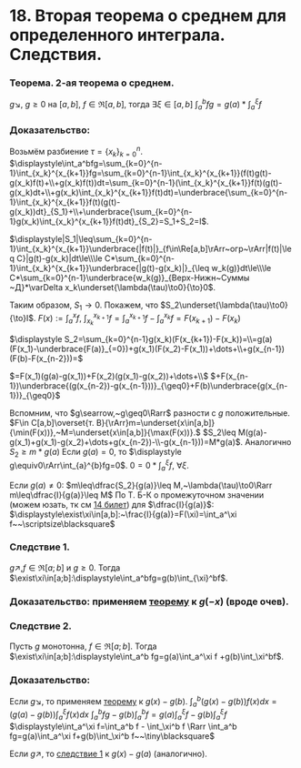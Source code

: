 # 18. Вторая теорема о среднем для определенного интеграла. Следствия.

### Теорема. 2-ая теорема о среднем.
$g\searrow,~g\geq0$ на $[a,b],~f\in\Re[a,b],$ тогда $\exists\xi\in[a,b]$ 
$\displaystyle\int_a^bfg=g(a)*\int_a^\xi f$

### Доказательство:
Возьмём разбиение $\tau=\{x_k\}_{k=0}^n$.
$\displaystyle\int_a^bfg=\sum_{k=0}^{n-1}\int_{x_k}^{x_{k+1}}fg=\sum_{k=0}^{n-1}\int_{x_k}^{x_{k+1}}(f(t)g(t)-g(x_k)f(t)+\\+g(x_k)f(t))dt=\sum_{k=0}^{n-1}(\int_{x_k}^{x_{k+1}}f(t)(g(t)-g(x_k)dt+\\+g(x_k)\int_{x_k}^{x_{k+1}}f(t)dt)=\underbrace{\sum_{k=0}^{n-1}\int_{x_k}^{x_{k+1}}f(t)(g(t)-g(x_k))dt}_{S_1}+\\+\underbrace{\sum_{k=0}^{n-1}g(x_k)\int_{x_k}^{x_{k+1}}f(t)dt}_{S_2}=S_1+S_2=I$.

$\displaystyle|S_1|\leq\sum_{k=0}^{n-1}\int_{x_k}^{x_{k+1}}\underbrace{|f(t)|}_{f\in\Re[a,b]\rArr~огр~\rArr|f(t)|\leq C}|g(t)-g(x_k)|dt\le\\\le C*\sum_{k=0}^{n-1}\int_{x_k}^{x_{k+1}}\underbrace{|g(t)-g(x_k)|}_{\leq w_k(g)}dt\le\\\le C*\sum_{k=0}^{n-1}\underbrace{w_k(g)}_{Верх-Нижн~Суммы ~Д}*\varDelta x_k\underset{\lambda(\tau)\to0}{\to}0$.

Таким образом, $S_1\to0$. Покажем, что $S_2\underset{\lambda(\tau)\to0}{\to}I$.
$\displaystyle F(x):=\int_a^xf,~\int_{x_k}^{x_{k+1}}f=\int_a^{x_{k+1}}f-\int_a^{x_k}f=F(x_{k+1})-F(x_k)$

$\displaystyle S_2=\sum_{k=0}^{n-1}g(x_k)(F(x_{k+1})-F(x_k))=\\=g(a)(F(x_1)-\underbrace{F(a)}_{=0})+g(x_1)(F(x_2)-F(x_1))+\dots+\\+g(x_{n-1})(F(b)-F(x_{n-2}))=$

$=F(x_1)(g(a)-g(x_1))+F(x_2)(g(x_1)-g(x_2))+\dots+\\$
$+F(x_{n-1})\underbrace{(g(x_{n-2})-g(x_{n-1}))}_{\geq0}+F(b)\underbrace{g(x_{n-1})}_{\geq0}$

Вспомним, что $g\searrow,~g\geq0\Rarr$ разности c $g$ положительные.
$F\in C[a,b]\overset{т. В}{\rArr}m=\underset{x\in[a,b]}{\min(F(x))},~M=\underset{x\in[a,b]}{\max(F(x))}.$
$S_2\leq M(g(a)-g(x_1)+g(x_1)-g(x_2)+\dots+g(x_{n-2})-\\-g(x_{n-1}))=M*g(a)$.
Аналогично $S_2\geq m*g(a)$
Если $g(a)=0,$ то $\displaystyle g\equiv0\rArr\int_{a}^{b}fg=0$.
$\displaystyle0=0*\int_a^\xi f,~\forall\xi$.

Если $g(a)\ne0$:
$m\leq\dfrac{S_2}{g(a)}\leq M,~\lambda(\tau)\to0\Rarr m\leq\dfrac{I}{g(a)}\leq M$
По Т. Б-К о промежуточном значении (можем юзать, тк см [14 билет](sem2/notes/analysis/colloquium/14.md))  для $\dfrac{I}{g(a)}$:
$\displaystyle\exist\xi\in[a,b]:~\frac{I}{g(a)}=F(\xi)=\int_a^\xi f~~\scriptsize\blacksquare$

### Следствие $1$.
$g\nearrow,f\in\Re[a;b]$ и $g \ge 0$.
Тогда $\exist\xi\in[a;b]:\displaystyle\int_a^bfg=g(b)\int_{\xi}^bf$.

### Доказательство: применяем [теорему](05-03-24.md) к $g(-x)$ (вроде очев).

### Следствие $2$.
Пусть $g$ монотонна, $f\in\Re[a;b]$.
Тогда $\exist\xi\in[a;b]:\displaystyle\int_a^b fg=g(a)\int_a^\xi f +g(b)\int_\xi^bf$.

### Доказательство:
Если $g\searrow$, то применяем [теорему](05-03-24.md) к $g(x)-g(b)$.
$\displaystyle\int_a^b\big(g(x)-g(b)\big)f(x)dx=\big(g(a)-g(b)\big)\int_a^\xi f(x)dx$
$\displaystyle\int_a^b fg-g(b)\int_a^b f=g(a)\int_a^\xi f-g(b)\int_a^\xi f$
$\displaystyle\int_a^\xi f=\int_a^b f - \int_\xi^b f \Rarr \int_a^b fg=g(a)\int_a^\xi f+g(b)\int_\xi^b f~~\tiny\blacksquare$

Если $g\nearrow$, то [следствие 1](12-03-24.md) к $g(x)-g(a)$ (аналогично).